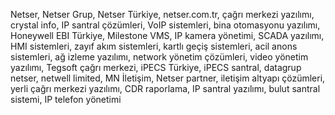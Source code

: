 Netser, Netser Grup, Netser Türkiye, netser.com.tr, çağrı merkezi yazılımı, crystal info, IP santral çözümleri, VoIP sistemleri, bina otomasyonu yazılımı, Honeywell EBI Türkiye, Milestone VMS, IP kamera yönetimi, SCADA yazılımı, HMI sistemleri, zayıf akım sistemleri, kartlı geçiş sistemleri, acil anons sistemleri, ağ izleme yazılımı, network yönetim çözümleri, video yönetim yazılımı, Tegsoft çağrı merkezi, iPECS Türkiye, iPECS santral, datagrup netser, netwell limited, MN İletişim, Netser partner, iletişim altyapı çözümleri, yerli çağrı merkezi yazılımı, CDR raporlama, IP santral yazılımı, bulut santral sistemi, IP telefon yönetimi
